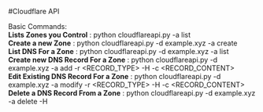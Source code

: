 #Cloudflare API

Basic Commands:<br>
<strong>Lists Zones you Control</strong> : python cloudflareapi.py -a list<br>
<strong>Create a new Zone</strong> : python cloudflareapi.py -d example.xyz -a create<br>
<strong>List DNS For a Zone</strong> : python cloudflareapi.py -d example.xyz -a list<br>
<strong>Create new DNS Record For a Zone</strong> : python cloudflareapi.py -d example.xyz -a add -r <RECORD_TYPE> -H <HOST> -c <RECORD_CONTENT><br>
<strong>Edit Existing DNS Record For a Zone</strong> : python cloudflareapi.py -d example.xyz -a modify -r <RECORD_TYPE> -H <HOST> -c <RECORD_CONTENT><br>
<strong>Delete a DNS Record From a Zone</strong> : python cloudflareapi.py -d example.xyz -a delete -H <HOST><br>
